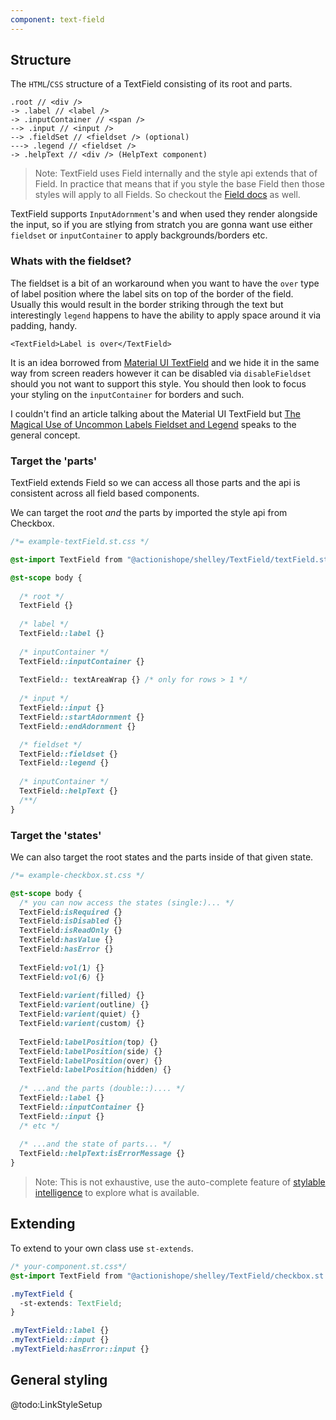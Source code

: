 ```yaml
---
component: text-field
---
```


## Structure

The `HTML`/`CSS` structure of a TextField consisting of its root and parts.

```
.root // <div />
-> .label // <label />
-> .inputContainer // <span />
--> .input // <input />
--> .fieldSet // <fieldset /> (optional)
---> .legend // <fieldset />
-> .helpText // <div /> (HelpText component)
```

> Note: TextField uses Field internally and the style api extends that of Field. In practice that means that if you style the base Field then those styles will apply to all Fields. So checkout the [Field docs](/components/field) as well.

TextField supports `InputAdornment`'s and when used they render alongside the input, so if you are stlying from stratch you are gonna want use either `fieldset` or `inputContainer` to apply backgrounds/borders etc.

### Whats with the fieldset?

The fieldset is a bit of an workaround when you want to have the `over` type of label position where the label sits on top of the border of the field. Usually this would result in the border striking through the text but interestingly `legend` happens to have the ability to apply space around it via padding, handy.

```{live:true}
<TextField>Label is over</TextField>
```

It is an idea borrowed from [Material UI TextField](https://mui.com/material-ui/react-text-field/) and we hide it in the same way from screen readers however it can be disabled via `disableFieldset` should you not want to support this style. You should then look to focus your styling on the `inputContainer` for borders and such.

I couldn't find an article talking about the Material UI TextField but [The Magical Use of Uncommon Labels Fieldset and Legend](https://programming.earthonline.us/the-magical-use-of-uncommon-labels-fieldset-and-legend-d3b29df4fb14) speaks to the general concept. 


### Target the 'parts'

TextField extends Field so we can access all those parts and the api is consistent across all field based components.

We can target the root *and* the parts by imported the style api from Checkbox.

```css
/*= example-textField.st.css */

@st-import TextField from "@actionishope/shelley/TextField/textField.st.css";

@st-scope body {
  
  /* root */
  TextField {}
  
  /* label */
  TextField::label {}
  
  /* inputContainer */
  TextField::inputContainer {}
  
  TextField:: textAreaWrap {} /* only for rows > 1 */
    
  /* input */
  TextField::input {}
  TextField::startAdornment {}
  TextField::endAdornment {}

  /* fieldset */
  TextField::fieldset {}
  TextField::legend {}
  
  /* inputContainer */
  TextField::helpText {}
  /**/
}

```

### Target the 'states'

We can also target the root states and the parts inside of that given state.

```css
/*= example-checkbox.st.css */

@st-scope body {
  /* you can now access the states (single:)... */
  TextField:isRequired {}
  TextField:isDisabled {}
  TextField:isReadOnly {}
  TextField:hasValue {}
  TextField:hasError {}
  
  TextField:vol(1) {}
  TextField:vol(6) {}
  
  TextField:varient(filled) {}
  TextField:varient(outline) {}
  TextField:varient(quiet) {}
  TextField:varient(custom) {}
  
  TextField:labelPosition(top) {}
  TextField:labelPosition(side) {}
  TextField:labelPosition(over) {}
  TextField:labelPosition(hidden) {}
  
  /* ...and the parts (double::).... */
  TextField::label {}
  TextField::inputContainer {}
  TextField::input {}
  /* etc */
  
  /* ...and the state of parts... */
  TextField::helpText:isErrorMessage {}
}
```

> Note: This is not exhaustive, use the auto-complete feature of [stylable intelligence](https://marketplace.visualstudio.com/items?itemName=wix.stylable-intelligence) to explore what is available.


## Extending

To extend to your own class use `st-extends`.

```css
/* your-component.st.css*/
@st-import TextField from "@actionishope/shelley/TextField/checkbox.st.css";

.myTextField {
  -st-extends: TextField;
}

.myTextField::label {}
.myTextField::input {}
.myTextField:hasError::input {}

```

## General styling

@todo:LinkStyleSetup
